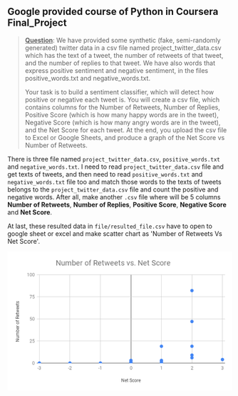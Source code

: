 ## Google provided course of Python in Coursera **Final_Project**

> <ins>**Question**</ins>: We have provided some synthetic (fake, semi-randomly generated) twitter data in a csv file named project_twitter_data.csv which has the text of a tweet, the number of retweets of that tweet, and the number of replies to that tweet. We have also words that express positive sentiment and negative sentiment, in the files positive_words.txt and negative_words.txt.
>
> Your task is to build a sentiment classifier, which will detect how positive or negative each tweet is. You will create a csv file, which contains columns for the Number of Retweets, Number of Replies, Positive Score (which is how many happy words are in the tweet), Negative Score (which is how many angry words are in the tweet), and the Net Score for each tweet. At the end, you upload the csv file to Excel or Google Sheets, and produce a graph of the Net Score vs Number of Retweets.

There is three file named `project_twitter_data.csv`, `positive_words.txt` and `negative_words.txt`. I need to read `project_twitter_data.csv` file and get texts of tweets, and then need to read `positive_words.txt` and `negative_words.txt` file too and match those words to the texts of tweets belongs to the `project_twitter_data.csv` file and count the positive and negative words. After all, make another `.csv` file where will be 5 columns **Number of Retweets**, **Number of Replies**, **Positive Score**, **Negative Score** and **Net Score**.

At last, these resulted data in `file/resulted_file.csv` have to open to google sheet or excel and make scatter chart as 'Number of Retweets Vs Net Score'.

![Number of Retweets Vs. Net Score](./graph/NumberOfTweetsVsNetScore.png)
